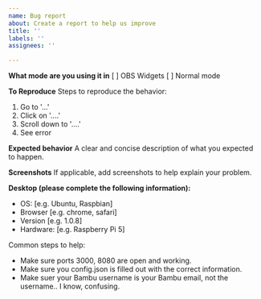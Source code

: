 ```yaml
---
name: Bug report
about: Create a report to help us improve
title: ''
labels: ''
assignees: ''

---
```


**What mode are you using it in**
[ ] OBS Widgets
[ ] Normal mode

**To Reproduce**
Steps to reproduce the behavior:
1. Go to '...'
2. Click on '....'
3. Scroll down to '....'
4. See error

**Expected behavior**
A clear and concise description of what you expected to happen.

**Screenshots**
If applicable, add screenshots to help explain your problem.

**Desktop (please complete the following information):**
 - OS: [e.g. Ubuntu, Raspbian]
 - Browser [e.g. chrome, safari]
 - Version [e.g. 1.0.8]
 - Hardware: [e.g. Raspberry Pi 5]


Common steps to help:
- Make sure ports 3000, 8080 are open and working.
- Make sure you config.json is filled out with the correct information.
- Make suer your Bambu username is your Bambu email, not the username.. I know, confusing.
